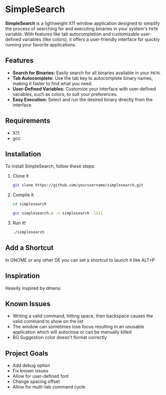 # SimpleSearch

**SimpleSearch** is a lightweight X11 window application designed to simplify the process of searching for and executing binaries in your system's `PATH` variable. With features like tab autocompletion and customizable user-defined variables (like colors), it offers a user-friendly interface for quickly running your favorite applications.

## Features

- **Search for Binaries:** Easily search for all binaries available in your `PATH`.
- **Tab Autocomplete:** Use the tab key to autocomplete binary names, making it faster to find what you need.
- **User-Defined Variables:** Customize your interface with user-defined variables, such as colors, to suit your preferences.
- **Easy Execution:** Select and run the desired binary directly from the interface.

## Requirements

- X11
- gcc

## Installation

To install SimpleSearch, follow these steps:

1. Clone it
   ```bash
   git clone https://github.com/yourusername/simplesearch.git
   ```
2. Compile it
   ```bash
   cd simplesearch
   ```
   ```bash
   gcc simplesearch.c -o simplesearch -lX11
   ```
3. Run it!
   ```bash
   ./simplesearch
   ```
## Add a Shortcut

In GNOME or any other DE you can set a shortcut to launch it like ALT+P

## Inspiration

Heavily inspired by dmenu

## Known Issues

- Writing a valid command, hitting space, then backspace causes the valid command to show on the list
- The window can sometimes lose focus resulting in an unusable application which will autoclose or can be manually killed
- BG Suggestion color doesn't format correctly

## Project Goals
- Add debug option
- Fix known issues
- Allow for user-defined font
- Change spacing offset
- Allow for multi-tab command cycle